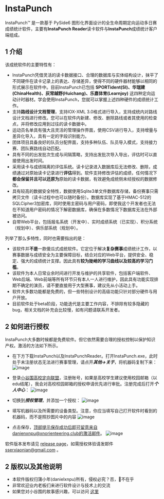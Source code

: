 # InstaPunch

InstaPunch™ 是一款基于 PySide6 图形化界面设计的全生命周期定向运动多日赛成绩统计软件，主要有**InstaPunch Reader**读卡软件与**InstaPunch**成绩统计客户端组成。

## 1 介绍

该成统软件的主要特性有：

- InstaPunch凭借灵活的读卡数据接口、合理的数据库与实体结构设计，抹平了不同硬件在读卡记录上的表达、存储差异，使得不同的硬件器材能够以相同的形式展示在软件中。目前InstaPunch已包括 **SPORTident(SI)、华瑞建(ChinaHealth)、灰常越野(Huichang)、乐嘉体育(Learnjoy)** 这四种定向运动计时器材。学会使用InstaPunch，您就可以掌握上述四种硬件的成绩统计工作。
- 支持**路线设计文档管理**，支持IOX-XML 3.0格式进行导入，支持成统内对路线设计文档进行修改。您可以在软件内新建、修改、删除路线或者其使用的检查点，并将修改应用到过往的读卡数据中。
- 运动员名单具有强大且灵活的管理操作界面，使用CSV进行导入，支持增量与差异化导入，具有一定的字段识别能力。
- 团体项目具备良好的队员分配界面，支持多种队伍、队员导入模式，支持接力赛、团队赛路线自动匹配。
- 具有不同的出发批次生成与间隔策略，支持出发批次导入导出，评估时可以直接使用出发时间。
- 采用读卡与成绩隔离的评估系统。读卡记录进入数据库后无法修改、删除，成绩通过对原始读卡记录进行**评估**得到。软件支持修改评估的成绩，任何情况下**都会保留并且可以还原为**原始的读卡数据，有效避免成统侧未经授权的数据修改。
- 具有较高的数据安全特性，数据使用Sqlite3单文件数据库存储，备份赛事只需拷贝文件（读卡过程中也可以随时备份）。数据库实现了基于HMAC-512的SQLCipher3加密库，同时使用主密码与用户密码，即使我这个开发者也无法在不知道用户密码的情况下解密数据库，确保在多数情况下数据库无法在外部被访问。
- 自带Web平台，包括报名系统（开发中）、实时成绩系统（已实现）、积分系统（规划中）、俱乐部系统（规划中）。

列举了那么多特性，同时也需要指出的是：

- 该软件并**不是**一款傻瓜式成统软件。它定位于解决**复杂赛事**成绩统计工作，以赛事数据与成绩安全为主要保障目标，结合对应的Web平台，提供安全、稳定、强大的成绩统计支撑。因此具有**较为陡峭的学习曲线以及较高的学习门槛**。
- 该软件为本人日常业余时间进行开发与维护的共享软件，包括客户端软件、Web后端、Web前端等所有环节只有本人一人进行维护，因此具有功能实现排期不确定的演员，请不要直接用于大型赛事，建议先从小活动上手。
- 软件大多数功能都是免费的，但一些特别设计的高级功能只针对部分硬件与用户开放。
- 目前软件处于beta阶段，功能迭代是主要工作内容，不排除有较多隐藏的bug，相关文档的补充会比较慢，如有问题请联系开发者。



## 2 如何进行授权
InstaPunch大多数时候都是免费软件。但它依然需要合理的授权控制以保护知识产权。激活的方法如下所示。

- 在下方下载InstaPunch以及InstaPunchReader。打开InstaPunch.exe，此时处于未注册状态无法进行赛事管理，请点开***其他->关于***，将机器码复制下来：
![image](https://github.com/XiaonianPu/InstaPunch/assets/17359529/5adddbe6-21e7-4408-8e14-ef43a6c1f95c)

- 登录[小谷围高校定向联盟](https://xnorienteering.club)，注册账号，如果是高校学生建议使用校园邮箱（以edu结尾），我会对高校校园邮箱的授权申请优先进行审批。注册完成后打开***个人中心***：
![image](https://github.com/XiaonianPu/InstaPunch/assets/17359529/4034eba5-74f3-4c03-9f5d-f7cec2c928bd)

- 切换到***授权管理***，并添加一个授权：
![image](https://github.com/XiaonianPu/InstaPunch/assets/17359529/d7d988db-17a7-4739-9c4d-5483d3dc8a91)

- 填写机器码以及所需要的设备类型。注意，你应当填写自己打开软件时看到的机器码，而不是照抄图片中的内容
![image](https://github.com/XiaonianPu/InstaPunch/assets/17359529/965ae5ba-adfd-49ee-aee8-642db611a53a)

- 点击保存，顶部提示保存成功后即可留意来自danienxnpu@xnorienteering.club的激活邮件。
![image](https://github.com/XiaonianPu/InstaPunch/assets/17359529/56332b29-ca0a-4a53-bf32-8957ae637444)

软件版本发布请见 [release page](https://github.com/XiaonianPu/InstaPunch/releases)，如需授权体验请发邮件 sserxiaonian@gmail.com 。

## 2 版权以及其他说明
- 本软件版权归蒲小年(danielxnpu)所有，侵权必究？否，👴不在乎
- 非常欢迎业内老板们来进行软件设计与技术上的交流
- 如果您对小谷围的故事感兴趣，可以访问 [这里](https://xnorienteering.club)